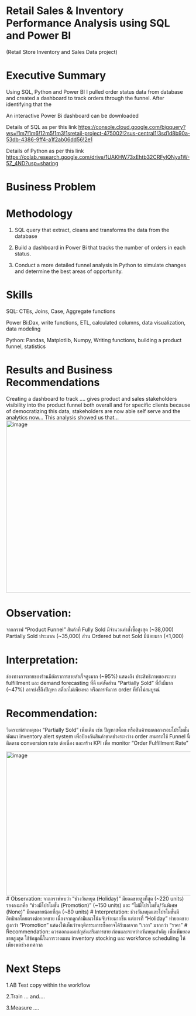 # Retail Sales & Inventory Performance Analysis using SQL and Power BI 
(Retail Store Inventory and Sales Data project)
# Executive Summary
Using SQL, Python and Power BI I pulled order status data from database and created a dashboard to track orders through the funnel. After identifying that the 

An interactive Power Bi dashboard can be downloaded 

Details of SQL as per this link
https://console.cloud.google.com/bigquery?ws=!1m7!1m6!12m5!1m3!1sretail-project-475002!2sus-central1!3sd1d8b90a-53db-4386-9ff4-a1f2ab06dd56!2e1

Details of Python as per this link
https://colab.research.google.com/drive/1UAKHW73xEhtb32CRFyIQNya1W-5Z_4ND?usp=sharing

# Business Problem
# Methodology
1. SQL query that extract, cleans and transforms the data from the database

2. Build a dashboard in Power Bi that tracks the number of orders in each status.

3. Conduct a more detailed funnel analysis in Python to simulate changes and determine the best areas of opportunity.

# Skills
SQL: CTEs, Joins, Case, Aggregate functions

Power Bi:Dax, write functions, ETL, calculated columns, data visualization, data modeling

Python: Pandas, Matplotlib, Numpy, Writing functions, building a product funnel, statistics

# Results and Business Recommendations
Creating a dashboard to track .... gives product and sales stakeholders visibility into the product funnel both overall and for specific clients because of democratizing this data, stakeholders are now able self serve and the analytics now... This analysis showed us that...
<img width="816" height="470" alt="image" src="https://github.com/user-attachments/assets/b3d8b29e-fca2-44e8-a271-3fd81ed85ebf" />
# Observation:
จากกราฟ “Product Funnel”
สินค้าที่ Fully Sold มีจำนวนคำสั่งซื้อสูงสุด (~38,000)
Partially Sold ประมาณ (~35,000)
ส่วน Ordered but not Sold มีน้อยมาก (<1,000)
# Interpretation:
ช่องทางการขายของร้านมีอัตราการขายสำเร็จสูงมาก (~95%) แสดงถึง ประสิทธิภาพของระบบ fulfillment และ demand forecasting ที่ดี
แต่สัดส่วน “Partially Sold” ที่ยังมีมาก (~47%) อาจบ่งชี้ถึงปัญหา สต็อกไม่เพียงพอ หรือการจัดการ order ที่ยังไม่สมบูรณ์
# Recommendation:
วิเคราะห์สาเหตุของ “Partially Sold” เพิ่มเติม เช่น ปัญหาสต็อก หรือสินค้าหมดกลางรอบโปรโมชั่น
พัฒนา inventory alert system เพื่อป้องกันสินค้าขาดช่วงระหว่าง order
สามารถใช้ Funnel นี้ติดตาม conversion rate ต่อเนื่อง และสร้าง KPI เพื่อ monitor “Order Fulfillment Rate”

<img width="540" height="393" alt="image" src="https://github.com/user-attachments/assets/5b8930ac-2b15-4ba2-a18e-bf6a63867551" />
# Observation:
จากกราฟพบว่า “ช่วงวันหยุด (Holiday)” มียอดขายสูงที่สุด (~220 units)
รองลงมาคือ “ช่วงมีโปรโมชั่น (Promotion)” (~150 units) และ “ไม่มีโปรโมชั่น/วันพิเศษ (None)” มียอดขายน้อยที่สุด (~80 units)
# Interpretation:
ช่วงวันหยุดและโปรโมชั่นมีอิทธิพลโดยตรงต่อยอดขาย เนื่องจากลูกค้ามีแนวโน้มจับจ่ายมากขึ้น
แต่การที่ “Holiday” ทำยอดขายสูงกว่า “Promotion” แสดงให้เห็นว่าพฤติกรรมการซื้ออาจได้รับผลจาก “เวลา” มากกว่า “ราคา”
# Recommendation:
ควรออกแคมเปญส่งเสริมการขาย ก่อนและระหว่างวันหยุดสำคัญ เพื่อเพิ่มยอดขายสูงสุด
ใช้ข้อมูลนี้ในการวางแผน inventory stocking และ workforce scheduling ให้เพียงพอช่วงเทศกาล


# Next Steps

1.AB Test copy within the workflow

2.Train ... and....

3.Measure ....
